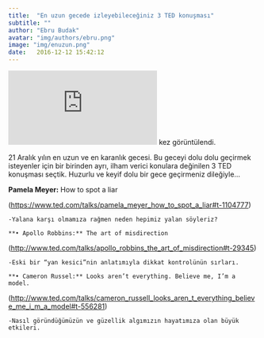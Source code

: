 ```yaml
---
title:  "En uzun gecede izleyebileceğiniz 3 TED konuşması"
subtitle: ""
author: "Ebru Budak"
avatar: "img/authors/ebru.png"
image: "img/enuzun.png"
date:   2016-12-12 15:42:12
---
```

![hits](http://guestscounter.com/count.php?c_style=82&id=1482350069) kez görüntülendi.

21 Aralık yılın en uzun ve en karanlık gecesi. Bu geceyi dolu dolu geçirmek isteyenler için bir birinden ayrı, ilham verici konulara değinilen 3 TED konuşması seçtik. Huzurlu ve keyif dolu bir gece geçirmeniz dileğiyle…

  **Pamela Meyer:** How to spot a liar

(https://www.ted.com/talks/pamela_meyer_how_to_spot_a_liar#t-1104777)

    -Yalana karşı olmamıza rağmen neden hepimiz yalan söyleriz?

	**•	Apollo Robbins:** The art of misdirection

(http://www.ted.com/talks/apollo_robbins_the_art_of_misdirection#t-29345)

    -Eski bir “yan kesici”nin anlatımıyla dikkat kontrolünün sırları.

	**•	Cameron Russel:** Looks aren’t everything. Believe me, I’m a model.

(http://www.ted.com/talks/cameron_russell_looks_aren_t_everything_believe_me_i_m_a_model#t-556281)

    -Nasıl göründüğümüzün ve güzellik algımızın hayatımıza olan büyük etkileri.
